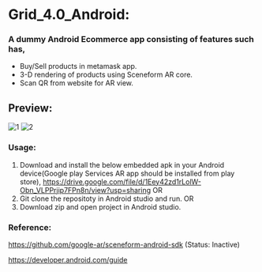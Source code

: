 # Grid_4.0_Android:

### A dummy Android Ecommerce app consisting of features such has,
* Buy/Sell products in metamask app.
* 3-D rendering of products using Sceneform AR core.
* Scan QR from website for AR view.

## Preview:

![1](https://user-images.githubusercontent.com/90695071/181925633-06a18c60-9acb-4b82-b23a-79305ac51ae5.png)
![2](https://user-images.githubusercontent.com/90695071/181925646-ef757d46-0b53-4eaf-a7e1-e0122236faed.png)



### Usage:

1. Download and install the below embedded apk in your Android device(Google play Services AR app should be installed from play store),
   https://drive.google.com/file/d/1Eey42zd1rLolW-Obn_VLPPrjip7FPn8n/view?usp=sharing
               OR           
3. Git clone the repositoty in Android studio and run.
               OR      
3. Download zip and open project in Android studio.

### Reference:

https://github.com/google-ar/sceneform-android-sdk (Status: Inactive)

https://developer.android.com/guide






